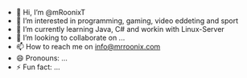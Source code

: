 - 👋 Hi, I’m @mRoonixT
- 👀 I’m interested in programming, gaming, video eddeting and sport
- 🌱 I’m currently learning Java, C# and workin with Linux-Server
- 💞️ I’m looking to collaborate on ...
- 📫 How to reach me on info@mrroonix.com
- 😄 Pronouns: ...
- ⚡ Fun fact: ...

<!---
mRoonixT/mRoonixT is a ✨ special ✨ repository because its `README.md` (this file) appears on your GitHub profile.
You can click the Preview link to take a look at your changes.
--->
